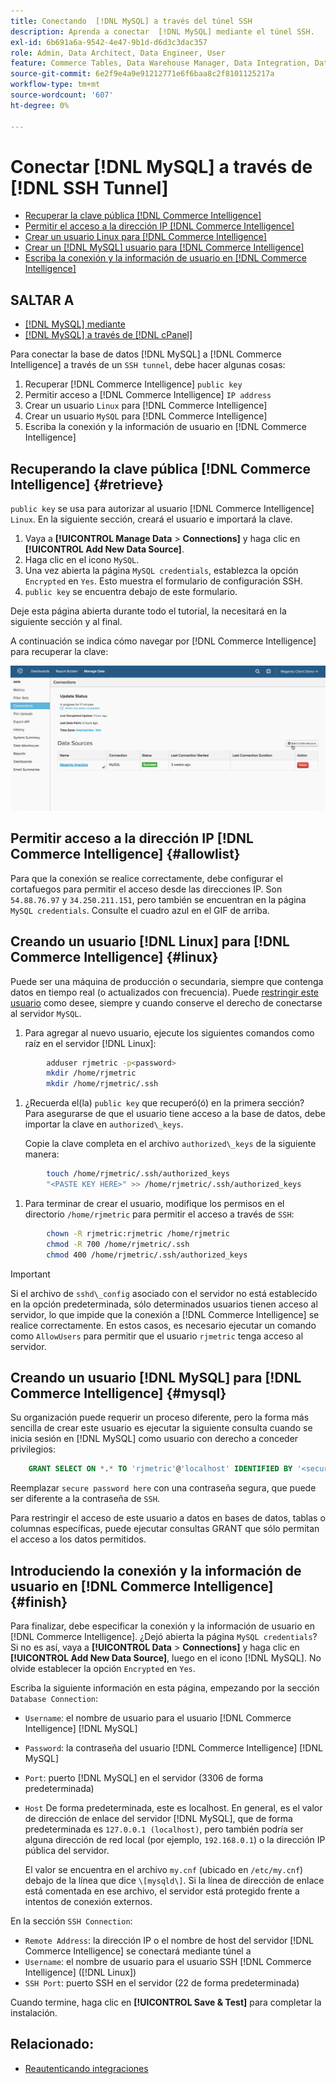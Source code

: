 ```yaml
---
title: Conectando  [!DNL MySQL] a través del túnel SSH
description: Aprenda a conectar  [!DNL MySQL] mediante el túnel SSH.
exl-id: 6b691a6a-9542-4e47-9b1d-d6d3c3dac357
role: Admin, Data Architect, Data Engineer, User
feature: Commerce Tables, Data Warehouse Manager, Data Integration, Data Import/Export, SQL Report Builder
source-git-commit: 6e2f9e4a9e91212771e6f6baa8c2f8101125217a
workflow-type: tm+mt
source-wordcount: '607'
ht-degree: 0%

---
```


# Conectar [!DNL MySQL] a través de [!DNL SSH Tunnel]

* [Recuperar la clave pública  [!DNL Commerce Intelligence] ](#retrieve)
* [Permitir el acceso a la dirección IP  [!DNL Commerce Intelligence] ](#allowlist)
* [Crear un usuario Linux para  [!DNL Commerce Intelligence]](#linux)
* [Crear un [!DNL MySQL] usuario para [!DNL Commerce Intelligence]](#mysql)
* [Escriba la conexión y la información de usuario en  [!DNL Commerce Intelligence]](#finish)

## SALTAR A

* [[!DNL MySQL] mediante ](../integrations/mysql-via-a-direct-connection.md)
* [[!DNL MySQL] a través de  [!DNL cPanel]](../integrations/mysql-via-cpanel.md)

Para conectar la base de datos [!DNL MySQL] a [!DNL Commerce Intelligence] a través de un `SSH tunnel`, debe hacer algunas cosas:

1. Recuperar [!DNL Commerce Intelligence] `public key`
1. Permitir acceso a [!DNL Commerce Intelligence] `IP address`
1. Crear un usuario `Linux` para [!DNL Commerce Intelligence]
1. Crear un usuario `MySQL` para [!DNL Commerce Intelligence]
1. Escriba la conexión y la información de usuario en [!DNL Commerce Intelligence]


## Recuperando la clave pública [!DNL Commerce Intelligence] {#retrieve}

`public key` se usa para autorizar al usuario [!DNL Commerce Intelligence] `Linux`. En la siguiente sección, creará el usuario e importará la clave.

1. Vaya a **[!UICONTROL Manage Data** > **Connections]** y haga clic en **[!UICONTROL Add New Data Source]**.
1. Haga clic en el icono `MySQL`.
1. Una vez abierta la página `MySQL credentials`, establezca la opción `Encrypted` en `Yes`. Esto muestra el formulario de configuración SSH.
1. `public key` se encuentra debajo de este formulario.

Deje esta página abierta durante todo el tutorial, la necesitará en la siguiente sección y al final.

A continuación se indica cómo navegar por [!DNL Commerce Intelligence] para recuperar la clave:

![](../../../assets/MySQL_SSH.gif)<!--{: width="770"}-->

## Permitir acceso a la dirección IP [!DNL Commerce Intelligence] {#allowlist}

Para que la conexión se realice correctamente, debe configurar el cortafuegos para permitir el acceso desde las direcciones IP. Son `54.88.76.97` y `34.250.211.151`, pero también se encuentran en la página `MySQL credentials`. Consulte el cuadro azul en el GIF de arriba.

## Creando un usuario [!DNL Linux] para [!DNL Commerce Intelligence] {#linux}

Puede ser una máquina de producción o secundaria, siempre que contenga datos en tiempo real (o actualizados con frecuencia). Puede [restringir este usuario](../../../administrator/account-management/restrict-db-access.md) como desee, siempre y cuando conserve el derecho de conectarse al servidor `MySQL`.

1. Para agregar al nuevo usuario, ejecute los siguientes comandos como raíz en el servidor [!DNL Linux]:

```bash
        adduser rjmetric -p<password>
        mkdir /home/rjmetric
        mkdir /home/rjmetric/.ssh
```

1. ¿Recuerda el(la) `public key` que recuperó(ó) en la primera sección? Para asegurarse de que el usuario tiene acceso a la base de datos, debe importar la clave en `authorized\_keys`.

   Copie la clave completa en el archivo `authorized\_keys` de la siguiente manera:

```bash
        touch /home/rjmetric/.ssh/authorized_keys
        "<PASTE KEY HERE>" >> /home/rjmetric/.ssh/authorized_keys
```

1. Para terminar de crear el usuario, modifique los permisos en el directorio `/home/rjmetric` para permitir el acceso a través de `SSH`:

```bash
        chown -R rjmetric:rjmetric /home/rjmetric
        chmod -R 700 /home/rjmetric/.ssh
        chmod 400 /home/rjmetric/.ssh/authorized_keys
```

>[!IMPORTANT]
>
>Si el archivo de `sshd\_config` asociado con el servidor no está establecido en la opción predeterminada, sólo determinados usuarios tienen acceso al servidor, lo que impide que la conexión a [!DNL Commerce Intelligence] se realice correctamente. En estos casos, es necesario ejecutar un comando como `AllowUsers` para permitir que el usuario `rjmetric` tenga acceso al servidor.

## Creando un usuario [!DNL MySQL] para [!DNL Commerce Intelligence] {#mysql}

Su organización puede requerir un proceso diferente, pero la forma más sencilla de crear este usuario es ejecutar la siguiente consulta cuando se inicia sesión en [!DNL MySQL] como usuario con derecho a conceder privilegios:

```sql
    GRANT SELECT ON *.* TO 'rjmetric'@'localhost' IDENTIFIED BY '<secure password here>';
```

Reemplazar `secure password here` con una contraseña segura, que puede ser diferente a la contraseña de `SSH`.

Para restringir el acceso de este usuario a datos en bases de datos, tablas o columnas específicas, puede ejecutar consultas GRANT que sólo permitan el acceso a los datos permitidos.

## Introduciendo la conexión y la información de usuario en [!DNL Commerce Intelligence] {#finish}

Para finalizar, debe especificar la conexión y la información de usuario en [!DNL Commerce Intelligence]. ¿Dejó abierta la página `MySQL credentials`? Si no es así, vaya a **[!UICONTROL Data** > **Connections]** y haga clic en **[!UICONTROL Add New Data Source]**, luego en el icono [!DNL MySQL]. No olvide establecer la opción `Encrypted` en `Yes`.

Escriba la siguiente información en esta página, empezando por la sección `Database Connection`:

* `Username`: el nombre de usuario para el usuario [!DNL Commerce Intelligence] [!DNL MySQL]
* `Password`: la contraseña del usuario [!DNL Commerce Intelligence] [!DNL MySQL]
* `Port`: puerto [!DNL MySQL] en el servidor (3306 de forma predeterminada)
* `Host` De forma predeterminada, este es localhost. En general, es el valor de dirección de enlace del servidor [!DNL MySQL], que de forma predeterminada es `127.0.0.1 (localhost)`, pero también podría ser alguna dirección de red local (por ejemplo, `192.168.0.1`) o la dirección IP pública del servidor.

  El valor se encuentra en el archivo `my.cnf` (ubicado en `/etc/my.cnf`) debajo de la línea que dice `\[mysqld\]`. Si la línea de dirección de enlace está comentada en ese archivo, el servidor está protegido frente a intentos de conexión externos.

En la sección `SSH Connection`:

* `Remote Address`: la dirección IP o el nombre de host del servidor [!DNL Commerce Intelligence] se conectará mediante túnel a
* `Username`: el nombre de usuario para el usuario SSH [!DNL Commerce Intelligence] ([!DNL Linux])
* `SSH Port`: puerto SSH en el servidor (22 de forma predeterminada)

Cuando termine, haga clic en **[!UICONTROL Save & Test]** para completar la instalación.

## Relacionado:

* [Reautenticando integraciones](https://experienceleague.adobe.com/docs/commerce-knowledge-base/kb/how-to/mbi-reauthenticating-integrations.html?lang=es)
